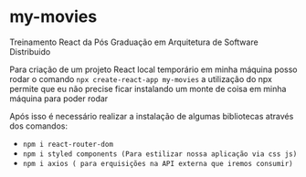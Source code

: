 # my-movies
Treinamento React da Pós Graduação em Arquitetura de Software Distribuido

Para criação de um projeto React local temporário em minha máquina posso rodar o comando `npx create-react-app my-movies` a utilização do npx permite que eu não precise ficar instalando um monte de coisa em minha máquina para poder rodar

Após isso é necessário realizar a instalação de algumas bibliotecas através dos comandos:
- `npm i react-router-dom`
- `npm i styled components (Para estilizar nossa aplicação via css js)`
- `npm i axios ( para erquisições na API externa que iremos consumir)`
